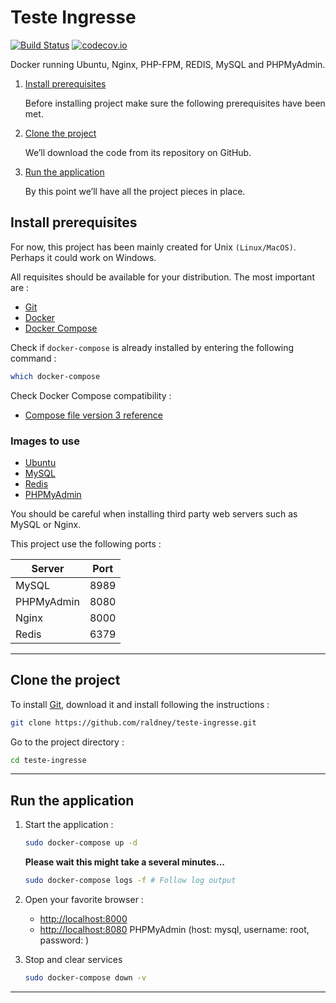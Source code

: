 # Teste Ingresse

[![Build Status](https://travis-ci.org/raldney/teste-ingresse.svg?branch=master)](https://travis-ci.org/raldney/teste-ingresse)
[![codecov.io](https://codecov.io/github/raldney/teste-ingresse/coverage.svg?branch=master)](https://codecov.io/github/raldney/teste-ingresse?branch=master)

Docker running Ubuntu, Nginx, PHP-FPM, REDIS, MySQL and PHPMyAdmin.




1. [Install prerequisites](#install-prerequisites)

    Before installing project make sure the following prerequisites have been met.

2. [Clone the project](#clone-the-project)

    We’ll download the code from its repository on GitHub.

3. [Run the application](#run-the-application)

    By this point we’ll have all the project pieces in place.

## Install prerequisites

For now, this project has been mainly created for Unix `(Linux/MacOS)`. Perhaps it could work on Windows.

All requisites should be available for your distribution. The most important are :

* [Git](https://git-scm.com/downloads)
* [Docker](https://docs.docker.com/engine/installation/)
* [Docker Compose](https://docs.docker.com/compose/install/)

Check if `docker-compose` is already installed by entering the following command : 

```sh
which docker-compose
```

Check Docker Compose compatibility :

* [Compose file version 3 reference](https://docs.docker.com/compose/compose-file/)

### Images to use

* [Ubuntu](https://hub.docker.com/_/ubuntu/)
* [MySQL](https://hub.docker.com/_/mysql/)
* [Redis](https://hub.docker.com/_/redis/)
* [PHPMyAdmin](https://hub.docker.com/r/phpmyadmin/phpmyadmin/)

You should be careful when installing third party web servers such as MySQL or Nginx.

This project use the following ports :

| Server     | Port |
|------------|------|
| MySQL      | 8989 |
| PHPMyAdmin | 8080 |
| Nginx      | 8000 |
| Redis      | 6379 |

___

## Clone the project

To install [Git](http://git-scm.com/book/en/v2/Getting-Started-Installing-Git), download it and install following the instructions :

```sh
git clone https://github.com/raldney/teste-ingresse.git
```

Go to the project directory :

```sh
cd teste-ingresse
```
___

## Run the application

1. Start the application :

    ```sh
    sudo docker-compose up -d
    ```

    **Please wait this might take a several minutes...**

    ```sh
    sudo docker-compose logs -f # Follow log output
    ```

3. Open your favorite browser :

    * [http://localhost:8000](http://localhost:8000/)
    * [http://localhost:8080](http://localhost:8080/) PHPMyAdmin (host: mysql, username: root, password: )

4. Stop and clear services

    ```sh
    sudo docker-compose down -v
    ```

___

